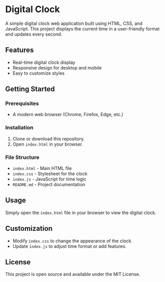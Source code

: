 # Digital Clock

A simple digital clock web application built using HTML, CSS, and JavaScript. This project displays the current time in a user-friendly format and updates every second.

## Features
- Real-time digital clock display
- Responsive design for desktop and mobile
- Easy to customize styles

## Getting Started

### Prerequisites
- A modern web browser (Chrome, Firefox, Edge, etc.)

### Installation
1. Clone or download this repository.
2. Open `index.html` in your browser.

### File Structure
- `index.html` - Main HTML file
- `index.css` - Stylesheet for the clock
- `index.js` - JavaScript for time logic
- `README.md` - Project documentation

## Usage
Simply open the `index.html` file in your browser to view the digital clock.

## Customization
- Modify `index.css` to change the appearance of the clock.
- Update `index.js` to adjust time format or add features.

## License
This project is open source and available under the MIT License.
